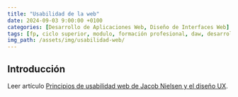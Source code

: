 ```yaml
---
title: "Usabilidad de la web"
date: 2024-09-03 9:00:00 +0100
categories: [Desarrollo de Aplicaciones Web, Diseño de Interfaces Web]
tags: [fp, ciclo superior, modulo, formación profesional, daw, desarrollo de aplicaciones web, diseño de interfaces web, diw]
img_path: /assets/img/usabilidad-web/
---
```


## Introducción

Leer artículo [Principios de usabilidad web de Jacob Nielsen y el diseño UX](https://es.semrush.com/blog/usabilidad-web-principios-jakob-nielsen/).


